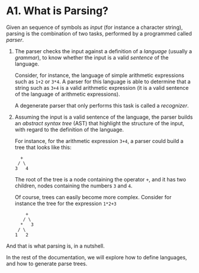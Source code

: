 # A1. What is Parsing?

Given an sequence of symbols as *input* (for instance a character string), parsing is the
combination of two tasks, performed by a programmed called *parser*.

1. The parser checks the input against a definition of a *language* (usually a *grammar*), to know
   whether the input is a valid *sentence* of the language.
   
   Consider, for instance, the language of simple arithmetic expressions such as `1+2` or `3*4`. A
   parser for this language is able to determine that a string such as `3+4` is a valid arithmetic
   expression (it is a valid sentence of the language of arithmetic expressions).
   
   A degenerate parser that only performs this task is called a *recognizer*.
   
2. Assuming the input is a valid sentence of the language, the parser builds an *abstract syntax
   tree* (AST) that highlight the structure of the input, with regard to the definition of the
   language.
   
   For instance, for the arithmetic expression `3+4`, a parser could build a tree that looks like
   this:
   
   ```
     +
    / \ 
   3   4
   ```
   
   The root of the tree is a node containing the operator `+`, and it has two children, nodes
   containing the numbers `3` and `4`.
   
   Of course, trees can easily become more complex. Consider for instance the tree for the
   expression `1*2+3`
   
   ```
       +
      / \ 
     *   3
    / \
   1   2
   ```
   
And that is what parsing is, in a nutshell.

In the rest of the documentation, we will explore how to define languages, and how to generate
parse trees.